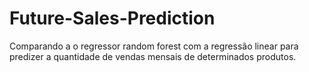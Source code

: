 # Future-Sales-Prediction
Comparando a o regressor random forest com a regressão linear para predizer a quantidade de vendas mensais de determinados produtos.
